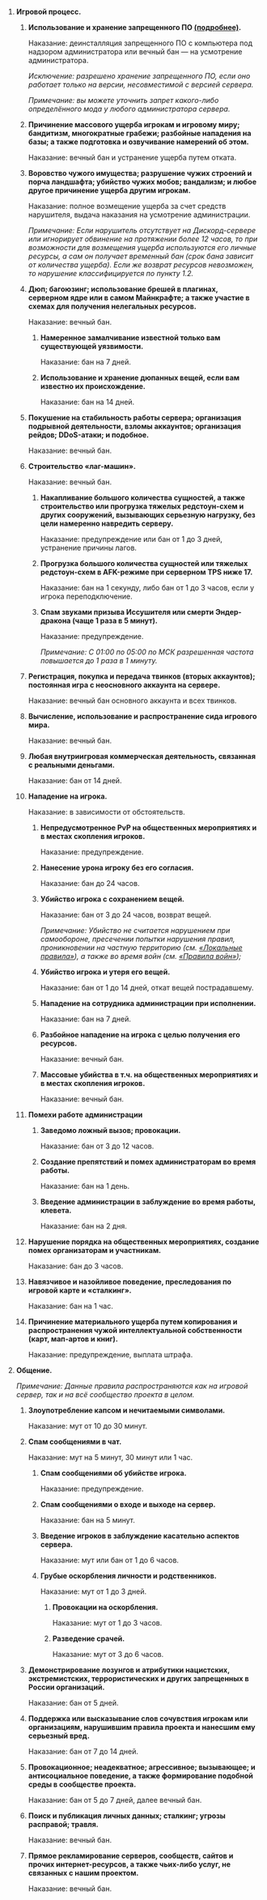 1. **Игровой процесс.**

   1. **Использование и хранение запрещенного ПО [(подробнее)](/rules/mods).**
  
	  Наказание: деинсталляция запрещенного ПО с компьютера под надзором администратора или вечный бан — на усмотрение администратора.

	  *Исключение: разрешено хранение запрещенного ПО, если оно работает только на версии, несовместимой с версией сервера.*
	  
	  *Примечание: вы можете уточнить запрет какого-либо определённого мода у любого администратора сервера.*

   2. **Причинение массового ущерба игрокам и игровому миру; бандитизм, многократные грабежи; разбойные нападения на базы; а также подготовка и озвучивание намерений об этом.**

	  Наказание: вечный бан и устранение ущерба путем отката.

   3. **Воровство чужого имущества; разрушение чужих строений и порча ландшафта; убийство чужих мобов; вандализм; и любое другое причинение ущерба другим игрокам.**

	  Наказание: полное возмещение ущерба за счет средств нарушителя, выдача наказания на усмотрение администрации.

	  *Примечание: Если нарушитель отсутствует на
	  Дискорд-сервере или игнорирует обвинение на протяжении более 12 часов, то при возможности для возмещения ущерба используются его личные ресурсы, а сам он получает временный бан (срок бана зависит от количества ущерба). Если же возврат ресурсов невозможен, то нарушение классифицируется по пункту 1.2.*

   4. **Дюп; багоюзинг; использование брешей в плагинах, серверном ядре или в самом Майнкрафте; а также участие в схемах для получения нелегальных ресурсов.**

	  Наказание: вечный бан. 

	  1. **Намеренное замалчивание известной только вам существующей уязвимости.**

		 Наказание: бан на 7 дней. 

	  2. **Использование и хранение дюпанных вещей, если вам известно их происхождение.**

		 Наказание: бан на 14 дней.

   5. **Покушение на стабильность работы сервера; организация подрывной деятельности, взломы аккаунтов; организация рейдов; DDoS-атаки; и подобное.**

	  Наказание: вечный бан. 

   6. **Строительство «лаг-машин».**

	  Наказание: вечный бан. 
	 
	  1. **Накапливание большого количества сущностей, а также строительство или прогрузка тяжелых редстоун-схем и других сооружений, вызывающих серьезную нагрузку, без цели намеренно навредить серверу.**

		 Наказание: предупреждение или бан от 1 до 3 дней, устранение причины лагов.

	  1. **Прогрузка большого количества сущностей или тяжелых редстоун-схем в AFK-режиме при серверном TPS ниже 17.**

		 Наказание: бан на 1 секунду, либо бан от 1 до 3 часов, если у игрока переподключение.
		
	  2. **Спам звуками призыва Иссушителя или смерти Эндер-дракона (чаще 1 раза в 5 минут).**

		 Наказание: предупреждение. 

	  	 *Примечание: С 01:00 по 05:00 по МСК разрешенная частота повышается до 1 раза в 1 минуту.*

   7. **Регистрация, покупка и передача твинков (вторых аккаунтов); постоянная игра с неосновного аккаунта на сервере.**

	  Наказание: вечный бан основного аккаунта и всех твинков.

   8. **Вычисление, использование и распространение сида игрового мира.**

	  Наказание: вечный бан. 
	 
   9. **Любая внутриигровая коммерческая деятельность, связанная с реальными деньгами.**

	  Наказание: бан от 14 дней. 

   10. **Нападение на игрока.**

	   Наказание: в зависимости от обстоятельств. 

	   1. **Непредусмотренное PvP на общественных мероприятиях и в местах скопления игроков.**

		  Наказание: предупреждение. 

	   2. **Нанесение урона игроку без его согласия.**

		  Наказание: бан до 24 часов. 

	   3. **Убийство игрока с сохранением вещей.**

		  Наказание: бан от 3 до 24 часов, возврат вещей. 
			
		  *Примечание: Убийство не считается нарушением при самообороне, пресечении попытки нарушения правил, проникновении на частную территорию (см. [«Локальные правила»](/rules/other#local)), а также во время войн (см. [«Правила войн»](/rules/war));*
	  
	   4. **Убийство игрока и утеря его вещей.**

		  Наказание: бан от 1 до 14 дней, откат вещей пострадавшему.

	   5. **Нападение на сотрудника администрации при исполнении.**

		  Наказание: бан на 7 дней.

	   6. **Разбойное нападение на игрока с целью получения его ресурсов.**

		  Наказание: вечный бан.

	   7. **Массовые убийства в т.ч. на общественных мероприятиях и в местах скопления игроков.**

		  Наказание: вечный бан.

   11. **Помехи работе администрации**

	   1. **Заведомо ложный вызов; провокации.**
		  
		  Наказание: бан от 3 до 12 часов.

	   2. **Создание препятствий и помех администраторам во время работы.**

		  Наказание: бан на 1 день.

	   3. **Введение администрации в заблуждение во время работы, клевета.**

		  Наказание: бан на 2 дня.

   12. **Нарушение порядка на общественных мероприятиях, создание помех организаторам и участникам.**

	   Наказание: бан до 3 часов.

   13. **Навязчивое и назойливое поведение, преследования по игровой карте и «сталкинг».**

	   Наказание: бан на 1 час.

   14. **Причинение материального ущерба путем копирования и распространения чужой интеллектуальной собственности (карт, мап-артов и книг).**

	   Наказание: предупреждение, выплата штрафа.

2. **Общение.**

   *Примечание: Данные правила распространяются как на игровой сервер, так и на всё сообщество проекта в целом.*

   1. **Злоупотребление капсом и нечитаемыми символами.**

	  Наказание: мут от 10 до 30 минут.

   2. **Спам сообщениями в чат.**

	  Наказание: мут на 5 минут, 30 минут или 1 час.

	  1. **Спам сообщениями об убийстве игрока.**

		 Наказание: предупреждение.

	  2. <new>**Спам сообщениями о входе и выходе на сервер.**</new>

		 Наказание: бан на 5 минут.

	  3. **Введение игроков в заблуждение касательно аспектов сервера.**

		 Наказание: мут или бан от 1 до 6 часов.

	  4. **Грубые оскорбления личности и родственников.**

		 Наказание: мут от 1 до 3 дней.

		 1. **Провокации на оскорбления.**

			Наказание: мут от 1 до 3 часов.

		 2. **Разведение срачей.**

			Наказание: мут от 3 до 6 часов.

   3. **Демонстрирование лозунгов и атрибутики нацистских, экстремистских, террористических и других запрещенных в России организаций.**

	  Наказание: бан от 5 дней.

   4. **Поддержка или высказывание слов сочувствия игрокам или организациям, нарушившим правила проекта и нанесшим ему серьезный вред.**

	  Наказание: бан от 7 до 14 дней.

   5. **Провокационное; неадекватное; агрессивное; вызывающее; и антисоциальное поведение, а также формирование подобной среды в сообществе проекта.**

	  Наказание: <new>бан от 5 до 7 дней, далее вечный бан.</new>

   6. **Поиск и публикация личных данных; сталкинг; угрозы расправой; травля.**

	  Наказание: вечный бан.

   7. **Прямое рекламирование серверов, сообществ, сайтов и прочих интернет-ресурсов, а также чьих-либо услуг, не связанных с нашим проектом.**

	  Наказание: вечный бан.

